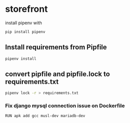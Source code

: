 # storefront
install pipenv with 
```bash
pip install pipenv
```
## Install requirements from Pipfile
```bash
pipenv install
```
## convert pipfile and pipfile.lock to requirements.txt

```bash
pipenv lock -r > requirements.txt
```



### Fix django mysql connection issue on Dockerfile
```bash
RUN apk add gcc musl-dev mariadb-dev
```